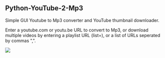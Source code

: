 ## Python-YouTube-2-Mp3

Simple GUI Youtube to Mp3 converter and YouTube thumbnail downloader.

Enter a youtube.com or youtu.be URL to convert to Mp3, or download multiple videos by entering a playlist URL (list=), or a list of URLs seperated by commas ",".

![]("https://i.ibb.co/Yc98y1z/dddd.png")
